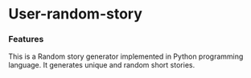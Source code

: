 # User-random-story
### Features
This is a Random story generator implemented in Python programming language.
It generates unique and random short stories.

